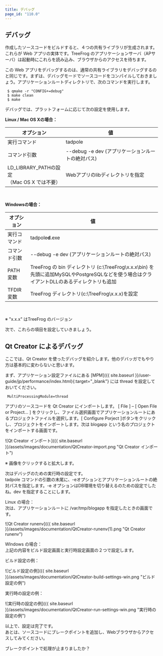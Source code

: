 ```yaml
---
title: デバッグ
page_id: "110.0"
---
```


## デバッグ

作成したソースコードをビルドすると、４つの共有ライブラリが生成されます。これらが Web アプリの実体です。TreeFrog のアプリケーションサーバ（APサーバ）は起動時にこれらを読み込み、ブラウザからのアクセスを待ちます。

この Web アプリをデバッグするのは、通常の共有ライブラリをデバッグするのと同じです。まずは、デバッグモードでソースコードをコンパイルしておきましょう。アプリケーションルートディレクトリで、次のコマンドを実行します。

```
 $ qmake -r "CONFIG+=debug"
 $ make clean
 $ make
```

デバッグでは、プラットフォームに応じて次の設定を使用します。

<div class="center aligned" markdown="1">

**Linux / Mac OS Xの場合：**

</div>

<div class="table-div" markdown="1">

| オプション                                                | 値                                          |
|-------------------------------------------------------|------------------------------------------------|
| 実行コマンド                                                 | tadpole                                        |
| コマンド引数                                      | \--debug -e dev (アプリケーションルートの絶対パス) |
| LD_LIBRARY_PATHの設定<br>（Mac OS X では不要） | Webアプリのlibディレクトリを指定  |
 
</div>
<br>
<div class="center aligned" markdown="1">

**Windowsの場合：**

</div>

<div class="table-div" markdown="1">

| オプション           | 値                                                                                                                                                                                |
|------------------|--------------------------------------------------------------------------------------------------------------------------------------------------------------------------------------|
|  実行コマンド           | tadpole**d**.exe                                                                                                                                                                         |
| コマンド引数 | \--debug -e dev (アプリケーションルートの絶対パス)                                                                                                                                      |
| PATH 変数    | TreeFrog の bin ディレクトリ (c:\TreeFrog\x.x.x\bin) を先頭に追加MySQLやPostgreSQLなどを使う場合はクライアントDLLのあるディレクトリも追加 |
| TFDIR 変数   | TreeFrog ディレクトリ(c:\TreeFrog\x.x.x)を設定 |

</div><br>

※ "x.x.x" はTreeFrog のバージョン

次で、これらの項目を設定していきましょう。
 
## Qt Creator によるデバッグ

ここでは、Qt Creator を使ったデバッグを紹介します。他のデバッガでもやり方は基本的に変わらないと思います。

まず、アプリケーション設定ファイルにある [MPM]({{ site.baseurl }}/user-guide/jp/performance/index.html){:target="_blank"} には thread を設定しておいてください。

```
 MultiProcessingModule=thread
```

アプリのソースコードを Qt Creator にインポートします。 [ File ] – [ Open File or Project... ] をクリックし、ファイル選択画面でアプリケーションルートにあるプロジェクトファイルを選択します。[ Configure Porject ]ボタンをクリックし、プロジェクトをインポートします。次は blogapp という名のプロジェクトをインポートする画面です。

<div class="img-center" markdown="1">

![Qt Creator インポート]({{ site.baseurl }}/assets/images/documentation/QtCreator-import.png "Qt Creator インポート")

</div>

※ 画像をクリックすると拡大します。

次はデバッグのための実行時の設定です。<br>
tadpole コマンドの引数の末尾に、-eオプションとアプリケーションルートの絶対パスを指定します。-e オプションはDB環境を切り替えるのための設定でしたね。dev を指定することにします。
 
Linux の場合：<br>
次は、アプリケーションルートに /var/tmp/blogapp を指定したときの画面です。

<div class="img-center" markdown="1">

![Qt Creator runenv]({{ site.baseurl }}/assets/images/documentation/QtCreator-runenv(1).png "Qt Creator runenv")

</div>

WIndows の場合：<br>
上記の内容をビルド設定画面と実行時設定画面の２つで設定します。

ビルド設定の例：

<div class="img-center" markdown="1">

![ビルド設定の例]({{ site.baseurl }}/assets/images/documentation/QtCreator-build-settings-win.png "ビルド設定の例")

</div>

実行時の設定の例：

<div class="img-center" markdown="1">

![実行時の設定の例]({{ site.baseurl }}/assets/images/documentation/QtCreator-run-settings-win.png "実行時の設定の例")

</div>
 
以上で、設定は完了です。<br>
あとは、ソースコードにブレークポイントを追加し、Webブラウザからアクセスしてみてください。

ブレークポイントで処理が止まりましたか？